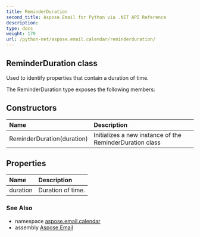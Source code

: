```yaml
---
title: ReminderDuration
second_title: Aspose.Email for Python via .NET API Reference
description: 
type: docs
weight: 170
url: /python-net/aspose.email.calendar/reminderduration/
---
```


## ReminderDuration class

Used to identify properties that contain a duration of time.

The ReminderDuration type exposes the following members:
## Constructors
| Name | Description |
| :- | :- |
|ReminderDuration(duration)|Initializes a new instance of the ReminderDuration class|
## Properties
| Name | Description |
| :- | :- |
|duration|Duration of time.|

### See Also

* namespace [aspose.email.calendar](/python-net/aspose.email.calendar/)
* assembly [Aspose.Email](/python-net/)

